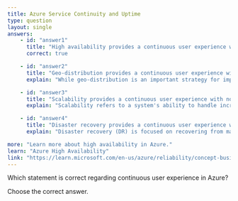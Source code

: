 ```yaml
---
title: Azure Service Continuity and Uptime
type: question
layout: single
answers:
    - id: "answer1"
      title: "High availability provides a continuous user experience with no apparent downtime."
      correct: true

    - id: "answer2"
      title: "Geo-distribution provides a continuous user experience with no apparent downtime."
      explain: "While geo-distribution is an important strategy for improving availability and performance by placing resources closer to users, it alone does not guarantee continuous user experience with no apparent downtime. Geo-distribution is often used as part of a high availability or disaster recovery strategy, but it's the overall high availability design that ensures continuous operation."

    - id: "answer3"
      title: "Scalability provides a continuous user experience with no apparent downtime."
      explain: "Scalability refers to a system's ability to handle increased load by adding resources, but it doesn't inherently provide continuous user experience with no downtime. While scalability is important for maintaining performance under varying loads, it's different from high availability which focuses on preventing downtime."

    - id: "answer4"
      title: "Disaster recovery provides a continuous user experience with no apparent downtime."
      explain: "Disaster recovery (DR) is focused on recovering from major disruptions and restoring business operations after a disaster. While DR is crucial for business continuity, it typically involves some recovery time and potential downtime during the failover process. It's not designed to provide continuous user experience with no apparent downtime."

more: "Learn more about high availability in Azure."
learn: "Azure High Availability"
link: "https://learn.microsoft.com/en-us/azure/reliability/concept-business-continuity-high-availability-disaster-recovery#high-availability"
---
```


Which statement is correct regarding continuous user experience in Azure?

Choose the correct answer.
